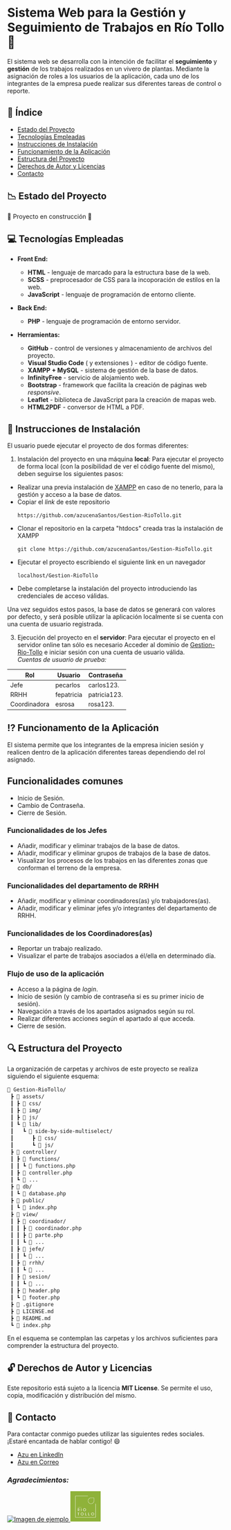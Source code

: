 # Sistema Web para la Gestión y Seguimiento de Trabajos en Río Tollo :seedling:

El sistema web se desarrolla con la intención de facilitar el **seguimiento** y **gestión** de los trabajos realizados en un vivero de plantas. Mediante la asignación de roles a los usuarios de la aplicación, cada uno de los integrantes de la empresa puede realizar sus diferentes tareas de control o reporte.

## :pushpin: Índice
* [Estado del Proyecto](#estado)
* [Tecnologías Empleadas](#tecnologias)
* [Instrucciones de Instalación](#instalacion)
* [Funcionamiento  de la Aplicación](#funcionamiento)
* [Estructura del Proyecto](#estructura)
* [Derechos de Autor y Licencias](#derechos)
* [Contacto](#contacto)

## :chart_with_downwards_trend: Estado del Proyecto
<a name="estado"></a>
:construction: Proyecto en construcción :construction:

## :computer: Tecnologías Empleadas
<a name="tecnologias"></a>
* **Front End:**
  * **HTML** - lenguaje de marcado para la estructura base de la web.
  * **SCSS** - preprocesador de CSS para la incoporación de estilos en la web.
  * **JavaScript** - lenguaje de programación de entorno cliente.
  
* **Back End:**
  * **PHP** - lenguaje de programación de entorno servidor.
  
* **Herramientas:**  
  * **GitHub** - control de versiones y almacenamiento de archivos del proyecto.
  * **Visual Studio Code** ( y extensiones ) - editor de código fuente.
  * **XAMPP + MySQL** - sistema de gestión de la base de datos.
  * **InfinityFree** - servicio de alojamiento web.
  * **Bootstrap** - framework que facilita la creación de páginas web _responsive_.
  * **Leaflet** - biblioteca de JavaScript para la creación de mapas web.
  * **HTML2PDF** - conversor de HTML a PDF.
  
## :wrench: Instrucciones de Instalación
<a name="instalacion"></a>
El usuario puede ejecutar el proyecto de dos formas diferentes:
1. Instalación del proyecto en una máquina **local**:
Para ejecutar el proyecto de forma local (con la posibilidad de ver el código fuente del mismo), deben seguirse los siguientes pasos:
- Realizar una previa instalación de [XAMPP](https://www.apachefriends.org/es/index.html) en caso de no tenerlo, para la gestión y acceso a la base de datos.
- Copiar el _link_ de este repositorio
  ```plaintext
  https://github.com/azucenaSantos/Gestion-RioTollo.git
- Clonar el repositorio en la carpeta "htdocs" creada tras la instalación de XAMPP
  ```plaintext
  git clone https://github.com/azucenaSantos/Gestion-RioTollo.git
- Ejecutar el proyecto escribiendo el siguiente link en un navegador
  ```plaintext
  localhost/Gestion-RioTollo
- Debe completarse la instalación del proyecto introduciendo las credenciales de acceso válidas.
 
Una vez seguidos estos pasos, la base de datos se generará con valores por defecto, y será posible utilizar la aplicación localmente si se cuenta con una cuenta de usuario registrada.
  
3. Ejecución del proyecto en el **servidor**:
Para ejecutar el proyecto en el servidor online tan sólo es necesario Acceder al dominio de [Gestion-Rio-Tollo](https://gestion-riotollo.free.nf/) e iniciar sesión con una cuenta de usuario válida. </br>
_Cuentas de usuario de prueba:_

| Rol  | Usuario | Contraseña |
| ------------- | ------------- | ------------- |
| Jefe  | pecarlos  | carlos123. |
| RRHH  | fepatricia | patricia123. |
| Coordinadora  | esrosa | rosa123. |

## :interrobang: Funcionamento de la Aplicación 
<a name="funcionamiento"></a>
El sistema permite que los integrantes de la empresa inicien sesión y realicen dentro de la aplicación diferentes tareas dependiendo del rol asignado.
## Funcionalidades comunes
* Inicio de Sesión.
* Cambio de Contraseña.
* Cierre de Sesión.

### Funcionalidades de los **Jefes**
* Añadir, modificar y eliminar trabajos de la base de datos.
* Añadir, modificar y eliminar grupos de trabajos de la base de datos.
* Visualizar los procesos de los trabajos en las diferentes zonas que conforman el terreno de la empresa.

### Funcionalidades del departamento de **RRHH**
* Añadir, modificar y eliminar coordinadores(as) y/o trabajadores(as).
* Añadir, modificar y eliminar jefes y/o integrantes del departamento de RRHH.

### Funcionalidades de los **Coordinadores(as)**
* Reportar un trabajo realizado.
* Visualizar el parte de trabajos asociados a él/ella en determinado día.

### Flujo de uso de la aplicación
* Acceso a la página de _login_.
* Inicio de sesión (y cambio de contraseña si es su primer inicio de sesión).
* Navegación a través de los apartados asignados según su rol.
* Realizar diferentes acciones según el apartado al que acceda.
* Cierre de sesión.

## :mag: Estructura del Proyecto
<a name="estructura"></a>
La organización de carpetas y archivos de este proyecto se realiza siguiendo el siguiente esquema:
```plaintext
📁 Gestion-RioTollo/
 ┣ 📁 assets/
 ┃ ┣ 📁 css/
 ┃ ┣ 📁 img/
 ┃ ┣ 📁 js/
 ┃ ┗ 📁 lib/
 ┃   ┗ 📁 side-by-side-multiselect/
 ┃      ┣ 📁 css/
 ┃      ┗ 📁 js/
 ┣ 📁 controller/
 ┃ ┣ 📁 functions/
 ┃ ┃ ┗ 📄 functions.php
 ┃ ┣ 📄 controller.php 
 ┃ ┗ 📄 ... 
 ┣ 📁 db/
 ┃ ┗ 📄 database.php
 ┣ 📁 public/
 ┃ ┗ 📄 index.php
 ┣ 📁 view/
 ┃ ┣ 📁 coordinador/
 ┃ ┃ ┣ 📄 coordinador.php
 ┃ ┃ ┣ 📄 parte.php
 ┃ ┃ ┗ 📄 ...
 ┃ ┣ 📁 jefe/
 ┃ ┃ ┗ 📄 ...
 ┃ ┣ 📁 rrhh/
 ┃ ┃ ┗ 📄 ...
 ┃ ┣ 📁 sesion/
 ┃ ┃ ┗ 📄 ...
 ┃ ┣ 📄 header.php 
 ┃ ┗ 📄 footer.php
 ┣ 📄 .gitignore
 ┣ 📄 LICENSE.md
 ┣ 📄 README.md
 ┗ 📄 index.php
```
En el esquema se contemplan las carpetas y los archivos suficientes para comprender la estructura del proyecto.

## :unlock: Derechos de Autor y Licencias
<a name="derechos"></a>
Este repositorio está sujeto a la licencia **MIT License**. Se permite el uso, copia, modificación y distribución del mismo.

## :iphone: Contacto
<a name="contacto"></a>
Para contactar conmigo puedes utilizar las siguientes redes sociales.
¡Estaré encantada de hablar contigo! :smile:
* [Azu en LinkedIn](https://www.linkedin.com/in/azucenasantos/)
* [Azu en Correo](mailto:azu.santos.ete@gmail.com)

### _Agradecimientos:_
<p align="left">
  <a href="https://github.com/robotaleh">
      <img src="https://avatars.githubusercontent.com/u/20188736?v=4" alt="Imagen de ejemplo" width="70"/>
  </a>
  <a href="https://riotollo.com/empresa/">
      <img src="assets/img/logo.jpg" alt="Imagen de ejemplo" width="70"/>  
  </a>
</p>






